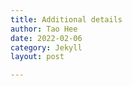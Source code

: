 ```yaml
---
title: Additional details
author: Tao Hee
date: 2022-02-06
category: Jekyll
layout: post

---
```



